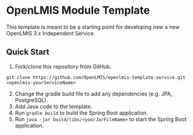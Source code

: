 # OpenLMIS Module Template
This template is meant to be a starting point for developing new a new OpenLMIS 3.x Independent Service.

## Quick Start
1. Fork/clone this repository from GitHub.
 ```
 git clone https://github.com/OpenLMIS/openlmis-template-service.git <openlmis-yourServiceName>
 ```
2. Change the gradle build file to add any dependencies (e.g. JPA, PostgreSQL).
3. Add Java code to the template.
4. Run `gradle build` to build the Spring Boot application.
5. Run `java -jar build/libs/<yourJarFileName>` to start the Spring Boot application.